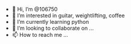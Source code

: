 - 👋 Hi, I’m @106750
- 👀 I’m interested in guitar, weightlifting, coffee
- 🌱 I’m currently learning python
- 💞️ I’m looking to collaborate on ...
- 📫 How to reach me ...

<!---
106750/106750 is a ✨ special ✨ repository because its `README.md` (this file) appears on your GitHub profile.
You can click the Preview link to take a look at your changes.
--->
